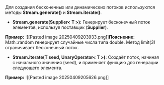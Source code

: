 
Для создания бесконечных или динамических потоков используются методы **Stream.generate()** и **Stream.iterate()**.

- **Stream.generate(Supplier< T >):** Генерирует бесконечный поток элементов, используя поставщик (**Supplier**).

**Пример:**
![[Pasted image 20250409203933.png]]**Пояснение:** Math::random генерирует случайные числа типа double. Метод limit(3) ограничивает бесконечный поток.


- **Stream.iterate(T seed, UnaryOperator< T >):** Создаёт поток, начиная с начального значения (seed), и применяет функцию для генерации следующего элемента.

**Пример:**
![[Pasted image 20250409205626.png]]